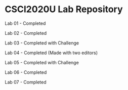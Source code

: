 # CSCI2020U Lab Repository

Lab 01 - Completed

Lab 02 - Completed

Lab 03 - Completed with Challenge

Lab 04 - Completed (Made with two editors)

Lab 05 - Completed with Challenge

Lab 06 - Completed

Lab 07 - Completed
